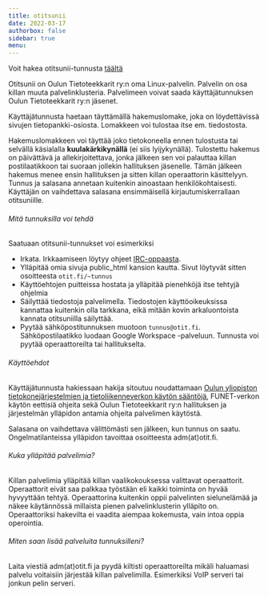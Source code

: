 ```yaml
---
title: otitsunii
date: 2022-03-17
authorbox: false
sidebar: true
menu:
---
```


Voit hakea otitsunii-tunnusta [täältä](../../tietopankki/otitsunii-tunnushakemus/)

Otitsunii on Oulun Tietoteekkarit ry:n oma Linux-palvelin. Palvelin on osa killan muuta palvelinklusteria. Palvelimeen voivat saada käyttäjätunnuksen Oulun Tietoteekkarit ry:n jäsenet.

Käyttäjätunnusta haetaan täyttämällä hakemuslomake, joka on löydettävissä sivujen tietopankki-osiosta. Lomakkeen voi tulostaa itse em. tiedostosta.

Hakemuslomakkeen voi täyttää joko tietokoneella ennen tulostusta tai selvällä käsialalla **kuulakärkikynällä** (ei siis lyijykynällä). Tulostettu hakemus on päivättävä ja allekirjoitettava, jonka jälkeen sen voi palauttaa killan postilaatikkoon tai suoraan jollekin hallituksen jäsenelle. Tämän jälkeen hakemus menee ensin hallituksen ja sitten killan operaattorin käsittelyyn. Tunnus ja salasana annetaan kuitenkin ainoastaan henkilökohtaisesti. Käyttäjän on vaihdettava salasana ensimmäisellä kirjautumiskerrallaan otitsuniille.

###### Mitä tunnuksilla voi tehdä

Saatuaan otitsunii-tunnukset voi esimerkiksi

- Irkata. Irkkaamiseen löytyy ohjeet [IRC-oppaasta](../../tietopankki/irc-opas/).
- Ylläpitää omia sivuja public_html kansion kautta. Sivut löytyvät sitten osoitteesta `otit.fi/~tunnus`
- Käyttöehtojen puitteissa hostata ja ylläpitää pienehköjä itse tehtyjä ohjelmia
- Säilyttää tiedostoja palvelimella. Tiedostojen käyttöoikeuksissa kannattaa kuitenkin olla tarkkana, eikä mitään kovin arkaluontoista kannata otitsuniilla säilyttää.
- Pyytää sähköpostitunnuksen muotoon `tunnus@otit.fi`. Sähköpostilaatikko luodaan Google Workspace -palveluun. Tunnusta voi pyytää operaattoreilta tai hallitukselta.

###### Käyttöehdot

Käyttäjätunnusta hakiessaan hakija sitoutuu noudattamaan [Oulun yliopiston tietokonejärjestelmien ja tietoliikenneverkon käytön sääntöjä](https://www.oulu.fi/th/node/30542), FUNET-verkon käytön eettisiä ohjeita sekä Oulun Tietoteekkarit ry:n hallituksen ja järjestelmän ylläpidon antamia ohjeita palvelimen käytöstä.

Salasana on vaihdettava välittömästi sen jälkeen, kun tunnus on saatu. Ongelmatilanteissa ylläpidon tavoittaa osoitteesta adm(at)otit.fi.

###### Kuka ylläpitää palvelimia?

Killan palvelimia ylläpitää killan vaalikokouksessa valittavat operaattorit. Operaattorit eivät saa palkkaa työstään eli kaikki toiminta on hyvää hyvyyttään tehtyä. Operaattorina kuitenkin oppii palvelinten sielunelämää ja näkee käytännössä millaista pienen palvelinklusterin ylläpito on. Operaattoriksi hakevilta ei vaadita aiempaa kokemusta, vain intoa oppia operointia.

###### Miten saan lisää palveluita tunnuksilleni?

Laita viestiä adm(at)otit.fi ja pyydä kiltisti operaattoreilta mikäli haluamasi palvelu voitaisiin järjestää killan palvelimilla. Esimerkiksi VoIP serveri tai jonkun pelin serveri.
